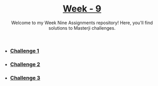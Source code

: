 <a href="./">
  <h1 align="center">Week - 9</h1>
</a>

<p align="center">
  Welcome to my Week Nine Assignments repository! Here, you'll find solutions to Masterji challenges. 
</p>

<br>

- ### [Challenge 1](./challenge-1/README.md)

- ### [Challenge 2](./challenge-2/README.md)

- ### [Challenge 3](./challenge-3/README.md)
